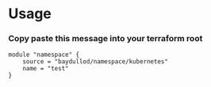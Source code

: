 # Usage

### Copy paste this message into your terraform root
```
module "namespace" {
    source = "baydullod/namespace/kubernetes"
    name = "test"
}
```